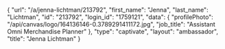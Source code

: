 {
    "url": "\/a\/jenna-lichtman\/213792",
    "first_name": "Jenna",
    "last_name": "Lichtman",
    "id": "213792",
    "login_id": "1759121",
    "data": {
        "profilePhoto": "\/api\/canvas\/logo\/164136146-0.3789291411172.jpg",
        "job_title": "Assistant Omni Merchandise Planner"
    },
    "type": "captivate",
    "layout": "ambassador",
    "title": "Jenna Lichtman"
}